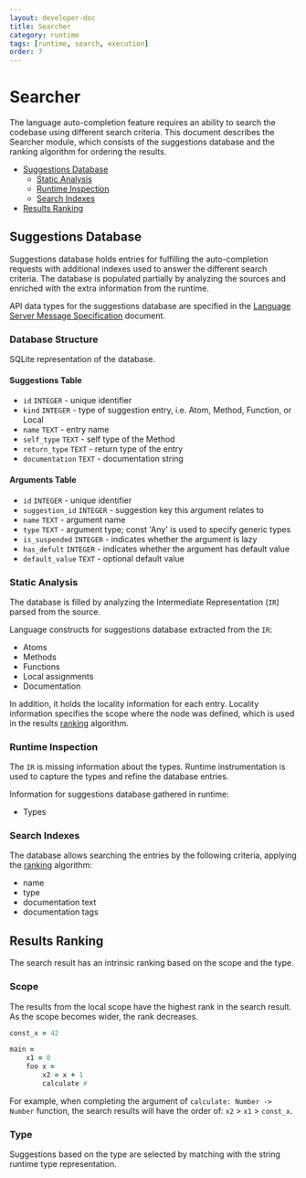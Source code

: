 ```yaml
---
layout: developer-doc
title: Searcher
category: runtime
tags: [runtime, search, execution]
order: 7
---
```


# Searcher
The language auto-completion feature requires an ability to search the codebase
using different search criteria. This document describes the Searcher module,
which consists of the suggestions database and the ranking algorithm for
ordering the results.

<!-- MarkdownTOC levels="2,3" autolink="true" -->

- [Suggestions Database](#suggestions-database)
  - [Static Analysis](#static-analysis)
  - [Runtime Inspection](#runtime-inspection)
  - [Search Indexes](#search-indexes)
- [Results Ranking](#results-ranking)

<!-- /MarkdownTOC -->

## Suggestions Database
Suggestions database holds entries for fulfilling the auto-completion requests
with additional indexes used to answer the different search criteria. The
database is populated partially by analyzing the sources and enriched with the
extra information from the runtime.

API data types for the suggestions database are specified in the [Language
Server Message Specification](../language-server/protocol-language-server.md)
document.

### Database Structure

SQLite representation of the database.

#### Suggestions Table

* `id` `INTEGER` - unique identifier
* `kind` `INTEGER` - type of suggestion entry, i.e. Atom, Method, Function, or
  Local
* `name` `TEXT` - entry name
* `self_type` `TEXT` - self type of the Method
* `return_type` `TEXT` - return type of the entry
* `documentation` `TEXT` - documentation string

#### Arguments Table

* `id` `INTEGER` - unique identifier
* `suggestion_id` `INTEGER` - suggestion key this argument relates to
* `name` `TEXT` - argument name
* `type` `TEXT` - argument type; const 'Any' is used to specify generic types
* `is_suspended` `INTEGER` - indicates whether the argument is lazy
* `has_defult` `INTEGER` - indicates whether the argument has default value
* `default_value` `TEXT` - optional default value

### Static Analysis
The database is filled by analyzing the Intermediate Representation (`IR`)
parsed from the source.

Language constructs for suggestions database extracted from the `IR`:

- Atoms
- Methods
- Functions
- Local assignments
- Documentation

In addition, it holds the locality information for each entry. Locality
information specifies the scope where the node was defined, which is used in the
results [ranking](#results-ranking) algorithm.

### Runtime Inspection
The `IR` is missing information about the types. Runtime instrumentation is used
to capture the types and refine the database entries.

Information for suggestions database gathered in runtime:

- Types

### Search Indexes
The database allows searching the entries by the following criteria, applying
the [ranking](#results-ranking) algorithm:

- name
- type
- documentation text
- documentation tags

## Results Ranking
The search result has an intrinsic ranking based on the scope and the type.

### Scope
The results from the local scope have the highest rank in the search result. As
the scope becomes wider, the rank decreases.

``` ruby
const_x = 42

main =
    x1 = 0
    foo x =
        x2 = x + 1
        calculate #
```

For example, when completing the argument of `calculate: Number -> Number`
function, the search results will have the order of: `x2` > `x1` > `const_x`.

### Type

Suggestions based on the type are selected by matching with the string runtime
type representation.
